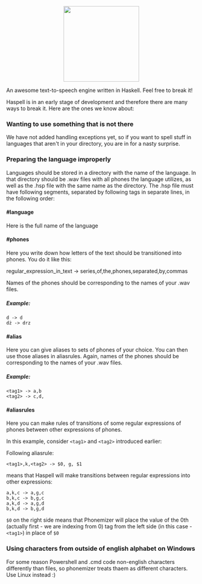 <p align="center">
  <img src="logo.png" width="200"/>
</p>
An awesome text-to-speech engine written in Haskell.
Feel free to break it!

Haspell is in an early stage of development and therefore there are many ways to break it. Here are the ones we know about:

### Wanting to use something that is not there
We have not added handling exceptions yet, so if you want to spell stuff in languages that aren't in your directory, you are in for a nasty surprise.

### Preparing the language improperly
Languages should be stored in a directory with the name of the language. In that directory should be .wav files with all phones the language utilizes, as well as the .hsp file with the same name as the directory.
The .hsp file must have following segments, separated by following tags in separate lines, in the following order:

#### #language
Here is the full name of the language

#### #phones
Here you write down how letters of the text should be transitioned into phones. You do it like this:

regular_expression_in_text -> series,of,the,phones,separated,by,commas

Names of the phones should be corresponding to the names of your .wav files.

##### Example:
```
d -> d
dż -> drz
```

#### #alias
Here you can give aliases to sets of phones of your choice. You can then use those aliases in aliasrules.
Again, names of the phones should be corresponding to the names of your .wav files.

##### Example:
```
<tag1> -> a,b
<tag2> -> c,d,
```
#### #aliasrules

Here you can make rules of transitions of some regular expressions of phones between other expressions of phones.

In this example, consider `<tag1>` and `<tag2>` introduced earlier:

Following aliasrule:
```
<tag1>,k,<tag2> -> $0, g, $1
```
means that Haspell will make transitions between regular expressions into other expressions:
```
a,k,c -> a,g,c
b,k,c -> b,g,c
a,k,d -> a,g,d
b,k,d -> b,g,d
```
`$0` on the right side means that Phonemizer will place the value of the 0th (actually first - we are indexing from 0) tag from the left side (in this case - `<tag1>`) in place of `$0`
<!--
### Designing AliasRules that produce infinite loops

A series of phones can correspond to multiple aliasrules - which means it can be changed as many times as needed.

Consider rules:
```
<tag1>,i,<tag2> -> $0,j,$1
<tag1>,j,<tag2> -> $0,i,$1
```
The expression in the beginning is changed into `<tag1>,j,<tag2>` which in turn is changed into `<tag1>,i,<tag2> ` and the process repeats itself infinitely. It is a good practice to make aliasrules which produce results unsuspectible to other aliasrules, so design them with caution!
-->
### Using characters from outside of english alphabet on Windows
For some reason Powershell and .cmd code non-english characters differently than files, so phonemizer treats thaem as different characters. Use Linux instead :)
